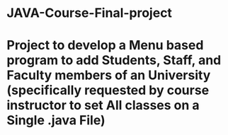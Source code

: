 # JAVA-Course-Final-project
# Project to develop a Menu based program to add Students, Staff, and Faculty members of an University (specifically requested by course instructor to set All classes on a Single .java File)
